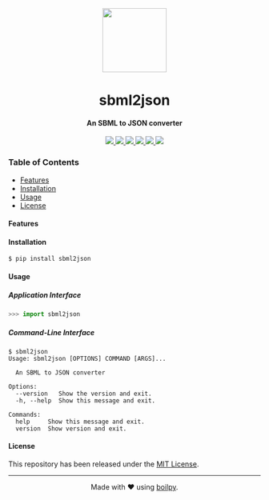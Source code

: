 <div align="center">
  <img src=".github/assets/logo.jpg" height="128">
  <h1>
      sbml2json
  </h1>
  <h4>An SBML to JSON converter</h4>
</div>

<p align="center">
    <a href="https://travis-ci.org/achillesrasquinha/sbml2json">
      <img src="https://img.shields.io/travis/achillesrasquinha/sbml2json.svg?style=flat-square">
    </a>
    <a href="https://coveralls.io/github/achillesrasquinha/sbml2json">
      <img src="https://img.shields.io/coveralls/github/achillesrasquinha/sbml2json.svg?style=flat-square">
    </a>
    <a href="https://pypi.org/project/sbml2json/">
      <img src="https://img.shields.io/pypi/v/sbml2json.svg?style=flat-square">
    </a>
    <a href="https://pypi.org/project/sbml2json/">
      <img src="https://img.shields.io/pypi/l/sbml2json.svg?style=flat-square">
    </a>
    <a href="https://pypi.org/project/sbml2json/">
		  <img src="https://img.shields.io/pypi/pyversions/sbml2json.svg?style=flat-square">
	  </a>
    <a href="https://git.io/boilpy">
      <img src="https://img.shields.io/badge/made%20with-boilpy-red.svg?style=flat-square">
    </a>
</p>

### Table of Contents
* [Features](#features)
* [Installation](#installation)
* [Usage](#usage)
* [License](#license)

#### Features


#### Installation

```shell
$ pip install sbml2json
```

#### Usage

##### Application Interface

```python
>>> import sbml2json
```


##### Command-Line Interface

```console
$ sbml2json
Usage: sbml2json [OPTIONS] COMMAND [ARGS]...

  An SBML to JSON converter

Options:
  --version   Show the version and exit.
  -h, --help  Show this message and exit.

Commands:
  help     Show this message and exit.
  version  Show version and exit.
```


#### License

This repository has been released under the [MIT License](LICENSE).

---

<div align="center">
  Made with ❤️ using <a href="https://git.io/boilpy">boilpy</a>.
</div>